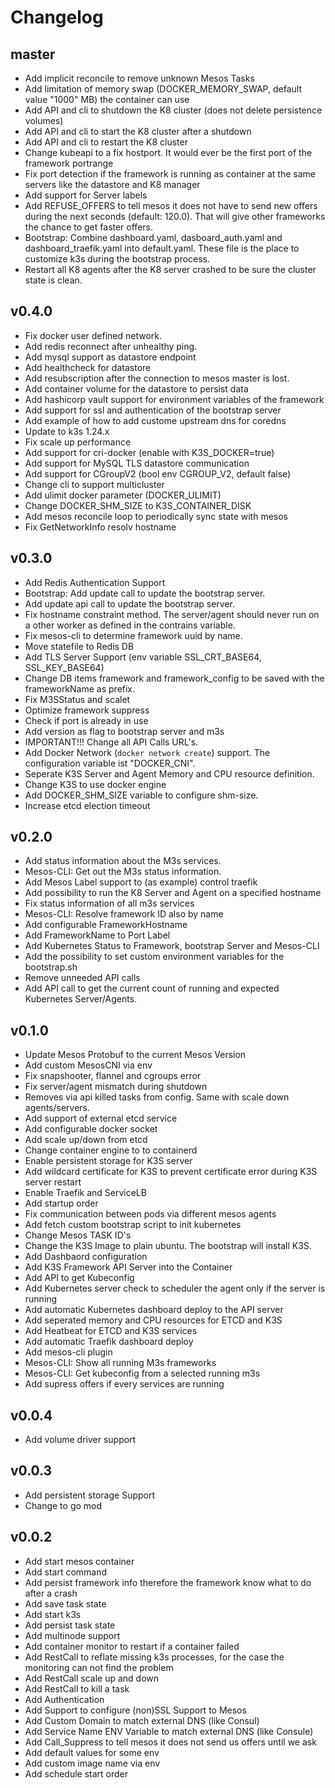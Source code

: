 # Changelog

## master

- Add implicit reconcile to remove unknown Mesos Tasks
- Add limitation of memory swap (DOCKER_MEMORY_SWAP, default value "1000" MB) the container can use
- Add API and cli to shutdown the K8 cluster (does not delete persistence volumes)
- Add API and cli to start the K8 cluster after a shutdown
- Add API and cli to restart the K8 cluster 
- Change kubeapi to a fix hostport. It would ever be the first port of the framework portrange
- Fix port detection if the framework is running as container at the same servers like the datastore and K8 manager
- Add support for Server labels
- Add REFUSE_OFFERS to tell mesos it does not have to send new offers during the next seconds (default: 120.0). That will give other 
  frameworks the chance to get faster offers.
- Bootstrap: Combine dashboard.yaml, dasboard_auth.yaml and dashboard_traefik.yaml into default.yaml. These file is the place to customize 
  k3s during the bootstrap process.
- Restart all K8 agents after the K8 server crashed to be sure the cluster state is clean.

## v0.4.0

- Fix docker user defined network.
- Add redis reconnect after unhealthy ping. 
- Add mysql support as datastore endpoint
- Add healthcheck for datastore
- Add resubscription after the connection to mesos master is lost.
- Add container volume for the datastore to persist data
- Add hashicorp vault support for environment variables of the framework
- Add support for ssl and authentication of the bootstrap server
- Add example of how to add custome upstream dns for coredns
- Update to k3s 1.24.x
- Fix scale up performance
- Add support for cri-docker (enable with K3S_DOCKER=true)
- Add support for MySQL TLS datastore communication
- Add support for CGroupV2 (bool env CGROUP_V2, default false)
- Change cli to support multicluster    
- Add ulimit docker parameter (DOCKER_ULIMIT)
- Change DOCKER_SHM_SIZE to K3S_CONTAINER_DISK
- Add mesos reconcile loop to periodically sync state with mesos
- Fix GetNetworkInfo resolv hostname


## v0.3.0

- Add Redis Authentication Support
- Bootstrap: Add update call to update the bootstrap server.
- Add update api call to update the bootstrap server.
- Fix hostname constraint method. The server/agent should never run
  on a other worker as defined in the contrains variable.
- Fix mesos-cli to determine framework uuid by name.
- Move statefile to Redis DB
- Add TLS Server Support (env variable SSL_CRT_BASE64, SSL_KEY_BASE64)
- Change DB items framework and framework_config to be saved with the
  frameworkName as prefix.
- Fix M3SStatus and scalet
- Optimize framework suppress
- Check if port is already in use
- Add version as flag to bootstrap server and m3s
- IMPORTANT!!! Change all API Calls URL's.
- Add Docker Network (`docker network create`) support. The configuration variable ist "DOCKER_CNI".
- Seperate K3S Server and Agent Memory and CPU resource definition.
- Change K3S to use docker engine
- Add DOCKER_SHM_SIZE variable to configure shm-size.
- Increase etcd election timeout

## v0.2.0

- Add status information about the M3s services.
- Mesos-CLI: Get out the M3s status information.
- Add Mesos Label support to (as example) control traefik
- Add possibility to run the K8 Server and Agent on a specified hostname
- Fix status information of all m3s services
- Mesos-CLI: Resolve framework ID also by name
- Add configurable FrameworkHostname
- Add FrameworkName to Port Label
- Add Kubernetes Status to Framework, bootstrap Server and Mesos-CLI
- Add the possibility to set custom environment variables for the bootstrap.sh
- Remove unneeded API calls
- Add API call to get the current count of running and expected Kubernetes Server/Agents.

## v0.1.0

- Update Mesos Protobuf to the current Mesos Version
- Add custom MesosCNI via env
- Fix snapshooter, flannel and cgroups error
- Fix server/agent mismatch during shutdown
- Removes via api killed tasks from config. Same with scale down agents/servers.
- Add support of external etcd service
- Add configurable docker socket
- Add scale up/down from etcd
- Change container engine to to containerd
- Enable persistent storage for K3S server
- Add wildcard certificate for K3S to prevent certificate error during K3S server restart
- Enable Traefik and ServiceLB
- Add startup order
- Fix communication between pods via different mesos agents
- Add fetch custom bootstrap script to init kubernetes
- Change Mesos TASK ID's
- Change the K3S Image to plain ubuntu. The bootstrap will install K3S.
- Add Dashbaord configuration
- Add K3S Framework API Server into the Container
- Add API to get Kubeconfig
- Add Kubernetes server check to scheduler the agent only if the server is running
- Add automatic Kubernetes dashboard deploy to the API server
- Add seperated memory and CPU resources for ETCD and K3S
- Add Heatbeat for ETCD and K3S services
- Add automatic Traefik dashboard deploy
- Add mesos-cli plugin
- Mesos-CLI: Show all running M3s frameworks
- Mesos-CLI: Get kubeconfig from a selected running m3s
- Add supress offers if every services are running

## v0.0.4

- Add volume driver support

## v0.0.3

- Add persistent storage Support
- Change to go mod

## v0.0.2

- Add start mesos container
- Add start command
- Add persist framework info therefore the framework know what to do after a crash
- Add save task state
- Add start k3s
- Add persist task state
- Add multinode support
- Add container monitor to restart if a container failed
- Add RestCall to reflate missing k3s processes, for the case the monitoring can not find the problem
- Add RestCall scale up and down
- Add RestCall to kill a task
- Add Authentication
- Add Support to configure (non)SSL Support to Mesos
- Add Custom Domain to match external DNS (like Consul)
- Add Service Name ENV Variable to match external DNS (like Consule)
- Add Call_Suppress to tell mesos it does not send us offers until we ask
- Add default values for some env
- Add custom image name via env
- Add schedule start order
